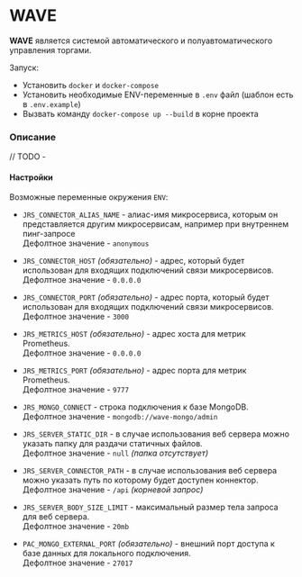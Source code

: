 # WAVE

**WAVE** является системой автоматического и полуавтоматического управления торгами.

Запуск:

-   Установить `docker` и `docker-compose`
-   Установить необходимые ENV-переменные в `.env` файл (шаблон есть в `.env.example`)
-   Вызвать команду `docker-compose up --build` в корне проекта

### Описание

// TODO -

#### Настройки

Возможные переменные окружения `ENV`:

-   `JRS_CONNECTOR_ALIAS_NAME` - алиас-имя микросервиса, которым он представляется другим микросервисам,
    например при внутреннем пинг-запросе  
    Дефолтное значение - `anonymous`

-   `JRS_CONNECTOR_HOST` _(обязательно)_ - адрес, который будет использован
    для входящих подключений связи микросервисов.  
     Дефолтное значение - `0.0.0.0`

-   `JRS_CONNECTOR_PORT` _(обязательно)_ - адрес порта, который будет использован
    для входящих подключений связи микросервисов.  
     Дефолтное значение - `3000`

-   `JRS_METRICS_HOST` _(обязательно)_ - адрес хоста для метрик Prometheus.  
    Дефолтное значение - `0.0.0.0`

-   `JRS_METRICS_PORT` _(обязательно)_ - адрес порта для метрик Prometheus.  
    Дефолтное значение - `9777`

-   `JRS_MONGO_CONNECT` - строка подключения к базе MongoDB.  
    Дефолтное значение - `mongodb://wave-mongo/admin`

-   `JRS_SERVER_STATIC_DIR` - в случае использования веб сервера можно указать папку для раздачи статичных файлов.  
    Дефолтное значение - `null` _(папка отсутствует)_

-   `JRS_SERVER_CONNECTOR_PATH` - в случае использования веб сервера можно указать путь по которому будет доступен коннектор.  
    Дефолтное значение - `/api` _(корневой запрос)_

-   `JRS_SERVER_BODY_SIZE_LIMIT` - максимальный размер тела запроса для веб сервера.  
    Дефолтное значение - `20mb`

-   `PAC_MONGO_EXTERNAL_PORT` _(обязательно)_ - внешний порт доступа к базе данных для локального подключения.  
    Дефолтное значение - `27017`
    
